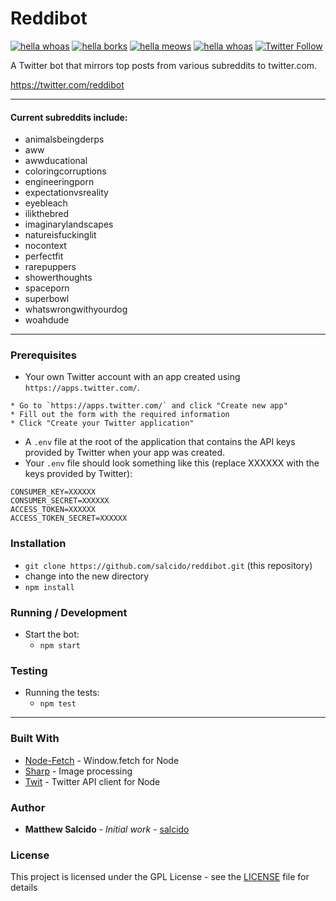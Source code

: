 # Reddibot

[![hella whoas](https://img.shields.io/badge/%F0%9F%94%A5-whoa!-brightgreen.svg)]()
[![hella borks](https://img.shields.io/badge/%F0%9F%90%B6-bork!-blue.svg)]()
[![hella meows](https://img.shields.io/badge/%F0%9F%98%B8-meow!-orange.svg)]()
[![hella whoas](https://img.shields.io/badge/unit%20tests-13%2F13-brightgreen.svg)]()
[![Twitter Follow](https://img.shields.io/twitter/follow/reddibot.svg?style=social&label=Follow)](https://twitter.com/reddibot)

A Twitter bot that mirrors top posts from various subreddits to twitter.com.

https://twitter.com/reddibot
___

#### Current subreddits include:

  * animalsbeingderps
  * aww
  * awwducational
  * coloringcorruptions
  * engineeringporn
  * expectationvsreality
  * eyebleach
  * ilikthebred
  * imaginarylandscapes
  * natureisfuckinglit
  * nocontext
  * perfectfit
  * rarepuppers
  * showerthoughts
  * spaceporn
  * superbowl
  * whatswrongwithyourdog
  * woahdude

___

### Prerequisites

* Your own Twitter account with an app created using `https://apps.twitter.com/`.

```
* Go to `https://apps.twitter.com/` and click "Create new app"
* Fill out the form with the required information
* Click "Create your Twitter application"
```
* A `.env` file at the root of the application that contains the API keys provided by Twitter when your app was created.
* Your `.env` file should look something like this (replace XXXXXX with the keys provided by Twitter):
```
CONSUMER_KEY=XXXXXX
CONSUMER_SECRET=XXXXXX
ACCESS_TOKEN=XXXXXX
ACCESS_TOKEN_SECRET=XXXXXX
```

### Installation

* `git clone https://github.com/salcido/reddibot.git` (this repository)
* change into the new directory
* `npm install`

### Running / Development

* Start the bot:
  * `npm start`

### Testing

* Running the tests:
  * `npm test`

___

### Built With

* [Node-Fetch](https://github.com/bitinn/node-fetch) - Window.fetch for Node
* [Sharp](https://github.com/lovell/sharp) - Image processing
* [Twit](https://github.com/ttezel/twit) - Twitter API client for Node

### Author

* **Matthew Salcido** - *Initial work* - [salcido](https://github.com/salcido)

### License

This project is licensed under the GPL License - see the [LICENSE](LICENSE) file for details
